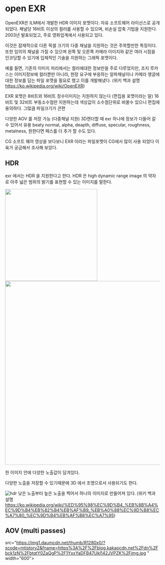 # open EXR
OpenEXR은 ILM에서 개발한 HDR 이미지 포맷이다. 자유 소프트웨어 라이선스로 공개되었다. 채널당 16비트 이상의 컬러를 사용할 수 있으며, 비손실 압축 기법을 지원한다. 2003년 발표되었고, 주로 영화업계에서 사용되고 있다.

이것은 잠재적으로 다른 픽셀 크기의 다중 채널을 지원하는 것은 주목할만한 특징이다. 또한 임의의 채널을 가질 수 있으며 왼쪽 및 오른쪽 카메라 이미지와 같은 여러 시점을 인코딩할 수 있기에 입체적인 기술을 지원하는 그래픽 포맷이다.

예를 들면, 기존의 이미지 처리에서는 컬러에대한 정보만을 주로 다루었지만, 조지 루카스는 이미지정보에 컬러뿐만 아니라, 현장 요구에 부응하는 알파채널이나 카메라 앵글에 대한 정보를 담는 파일 포맷을 필요로 했고 이를 개발해냈다. 
(위키 백과 설명 https://ko.wikipedia.org/wiki/OpenEXR)


EXR 포맷은 8비트와 16비트 정수이미지는 지원하지 않는다 (편집용 포맷이라는 말)
16비트 및 32비트 부동소수점만 지원하는데 색상값이 소수점단위로 바꿀수 있으니 편집에 용의하다. 그많큼 파일크기가 큰편


다양한 AOV 를 저장 가능 (다중채널 지원)
3D랜더할 때 exr 하나에 정보가 다들어 갈 수 있어서 유용 
beaty normal, alpha, deapth, diffuse, specular, roughness, metalness, 원한다면 패스를 더 추가 할 수도 있다.

CG 소프트 웨어 영상을 보다보니 EXR 이라는 파일포맷이 CG에서 많이 사용 되었다 이육가 궁금해서 조사해 보았다.

## HDR
exr 에서는 HDR 을 지원한다고 한다.
HDR 은 high dynamic range image 의 약자로 아주 넓은 범위의 밝기를 표현할 수 있는 이미지를 말한다.

<img src="https://ww.namu.la/s/f714c821d1e60cbc34ef6ca1a6ba8c765b1d8adcfefc526336979ddf19bc19fdd26774191af28ab126f061edf19fbeff1d25f7dc23b34d8f2fd065cc5d24d05fb0b0075f335b02ad3cdb0648accf66b4c44fb79460971cacd32ba3422e063eb1" width="300">


<img src="https://w.namu.la/s/399483d3a38775d964d7d9e1152e8b3a3a772706a94a9bfce276cfd4dc06bd40b2b49d1f34934d7be1da353290c908dd2d569ca83e191d7b854664194a671783f85e9d1a8e4330d7c8547cec147f7c6ce9be2940c32533c0ffdf865a94f81c5ad08c905dee6a2fa33f249a315049308b" width="600">

한 이미지 안에 다양한 노출값이 담겨있다.

다양한 노출을 저장할 수 있기때문에 3D 에서 조명으로서 사용되기도 한다.

![hdr](https://user-images.githubusercontent.com/76280155/140640088-fa06dd23-6e57-494f-9b8e-133bc9c73618.jpg)
낮은 노출부터 높은 노출을 찍어서 하나의 이미지로 만들어져 있다.
(위키 백과 설명 https://ko.wikipedia.org/wiki/%ED%95%98%EC%9D%B4_%EB%8B%A4%EC%9D%B4%EB%82%B4%EB%AF%B9_%EB%A0%88%EC%9D%B8%EC%A7%80_%EC%9D%B4%EB%AF%B8%EC%A7%95)

## AOV (multi passes)
src="https://img1.daumcdn.net/thumb/R1280x0/?scode=mtistory2&fname=https%3A%2F%2Fblog.kakaocdn.net%2Fdn%2Fbck1zN%2FbtqtY0ZaQgP%2F1YxxYaDFB47Ukl142JVPZK%2Fimg.jpg
" width="600">



